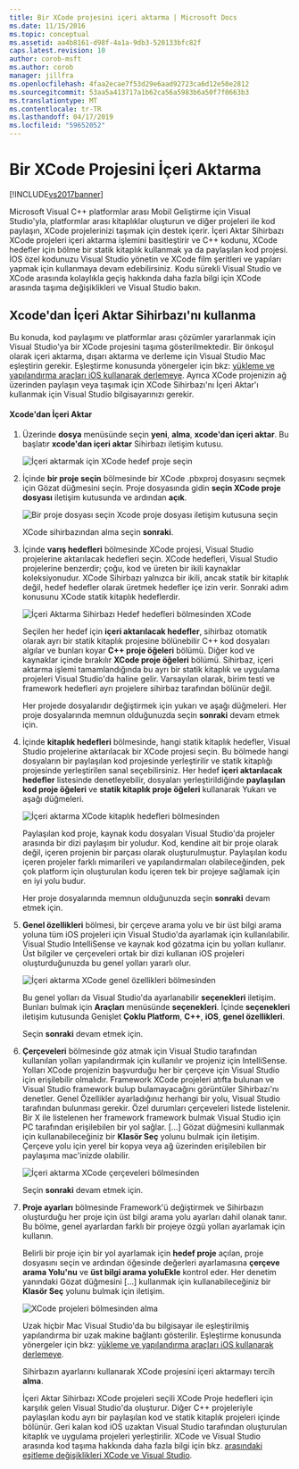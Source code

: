 ```yaml
---
title: Bir XCode projesini içeri aktarma | Microsoft Docs
ms.date: 11/15/2016
ms.topic: conceptual
ms.assetid: aa4b8161-d98f-4a1a-9db3-520133bfc82f
caps.latest.revision: 10
author: corob-msft
ms.author: corob
manager: jillfra
ms.openlocfilehash: 4faa2ecae7f53d29e6aad92723ca6d12e50e2812
ms.sourcegitcommit: 53aa5a413717a1b62ca56a5983b6a50f7f0663b3
ms.translationtype: MT
ms.contentlocale: tr-TR
ms.lasthandoff: 04/17/2019
ms.locfileid: "59652052"
---
```

# <a name="import-an-xcode-project"></a>Bir XCode Projesini İçeri Aktarma
[!INCLUDE[vs2017banner](../includes/vs2017banner.md)]

Microsoft Visual C++ platformlar arası Mobil Geliştirme için Visual Studio'yla, platformlar arası kitaplıklar oluşturun ve diğer projeleri ile kod paylaşın, XCode projelerinizi taşımak için destek içerir. İçeri Aktar Sihirbazı XCode projeleri içeri aktarma işlemini basitleştirir ve C++ kodunu, XCode hedefler için bölme bir statik kitaplık kullanmak ya da paylaşılan kod projesi. İOS özel kodunuzu Visual Studio yönetin ve XCode film şeritleri ve yapıları yapmak için kullanmaya devam edebilirsiniz. Kodu sürekli Visual Studio ve XCode arasında kolaylıkla geçiş hakkında daha fazla bilgi için XCode arasında taşıma değişiklikleri ve Visual Studio bakın.  
  
## <a name="using-the-import-from-xcode-wizard"></a>Xcode'dan İçeri Aktar Sihirbazı'nı kullanma  
 Bu konuda, kod paylaşımı ve platformlar arası çözümler yararlanmak için Visual Studio'ya bir XCode projesini taşıma gösterilmektedir. Bir önkoşul olarak içeri aktarma, dışarı aktarma ve derleme için Visual Studio Mac eşleştirin gerekir. Eşleştirme konusunda yönergeler için bkz: [yükleme ve yapılandırma araçları iOS kullanarak derlemeye](../cross-platform/install-and-configure-tools-to-build-using-ios.md). Ayrıca XCode projenizin ağ üzerinden paylaşın veya taşımak için XCode Sihirbazı'nı İçeri Aktar'ı kullanmak için Visual Studio bilgisayarınızı gerekir.  
  
#### <a name="import-from-xcode"></a>Xcode'dan İçeri Aktar  
  
1. Üzerinde **dosya** menüsünde seçin **yeni**, **alma**, **xcode'dan içeri aktar**. Bu başlatır **xcode'dan içeri aktar** Sihirbazı iletişim kutusu.  
  
    ![İçeri aktarmak için XCode hedef proje seçin](../cross-platform/media/cppmdd-u2-importxcode-choose.PNG "CPPMDD_U2_ImportXCode_Choose")  
  
2. İçinde **bir proje seçin** bölmesinde bir XCode .pbxproj dosyasını seçmek için Gözat düğmesini seçin. Proje dosyasında gidin **seçin XCode proje dosyası** iletişim kutusunda ve ardından **açık**.  
  
    ![Bir proje dosyası seçin Xcode proje dosyası iletişim kutusuna seçin](../cross-platform/media/cppmdd-u2-importxcode-browse.PNG "CPPMDD_U2_ImportXCode_Browse")  
  
    XCode sihirbazından alma seçin **sonraki**.  
  
3. İçinde **varış hedefleri** bölmesinde XCode projesi, Visual Studio projelerine aktarılacak hedefleri seçin. XCode hedefleri, Visual Studio projelerine benzerdir; çoğu, kod ve üreten bir ikili kaynaklar koleksiyonudur. XCode Sihirbazı yalnızca bir ikili, ancak statik bir kitaplık değil, hedef hedefler olarak üretmek hedefler içe izin verir. Sonraki adım konusunu XCode statik kitaplık hedeflerdir.  
  
    ![İçeri Aktarma Sihirbazı Hedef hedefleri bölmesinden XCode](../cross-platform/media/cppmdd-u2-importxcode-destination.jpg "CPPMDD_U2_ImportXCode_Destination")  
  
    Seçilen her hedef için **içeri aktarılacak hedefler**, sihirbaz otomatik olarak ayrı bir statik kitaplık projesine bölünebilir C++ kod dosyaları algılar ve bunları koyar **C++ proje öğeleri** bölümü. Diğer kod ve kaynaklar içinde bırakılır **XCode proje öğeleri** bölümü. Sihirbaz, içeri aktarma işlemi tamamlandığında bu ayrı bir statik kitaplık ve uygulama projeleri Visual Studio'da haline gelir. Varsayılan olarak, birim testi ve framework hedefleri ayrı projelere sihirbaz tarafından bölünür değil.  
  
    Her projede dosyalarıdır değiştirmek için yukarı ve aşağı düğmeleri. Her proje dosyalarında memnun olduğunuzda seçin **sonraki** devam etmek için.  
  
4. İçinde **kitaplık hedefleri** bölmesinde, hangi statik kitaplık hedefler, Visual Studio projelerine aktarılacak bir XCode projesi seçin. Bu bölmede hangi dosyaların bir paylaşılan kod projesinde yerleştirilir ve statik kitaplığı projesinde yerleştirilen sanal seçebilirsiniz. Her hedef **içeri aktarılacak hedefler** listesinde denetleyebilir, dosyaları yerleştirildiğinde **paylaşılan kod proje öğeleri** ve **statik kitaplık proje öğeleri** kullanarak Yukarı ve aşağı düğmeleri.  
  
    ![İçeri aktarma XCode kitaplık hedefleri bölmesinden](../cross-platform/media/cppmdd-u2-importxcode-library.jpg "CPPMDD_U2_ImportXCode_Library")  
  
    Paylaşılan kod proje, kaynak kodu dosyaları Visual Studio'da projeler arasında bir dizi paylaşım bir yoludur. Kod, kendine ait bir proje olarak değil, içeren projenin bir parçası olarak oluşturulmuştur. Paylaşılan kodu içeren projeler farklı mimarileri ve yapılandırmaları olabileceğinden, pek çok platform için oluşturulan kodu içeren tek bir projeye sağlamak için en iyi yolu budur.  
  
    Her proje dosyalarında memnun olduğunuzda seçin **sonraki** devam etmek için.  
  
5. **Genel özellikleri** bölmesi, bir çerçeve arama yolu ve bir üst bilgi arama yoluna tüm iOS projeleri için Visual Studio'da ayarlamak için kullanılabilir. Visual Studio IntelliSense ve kaynak kod gözatma için bu yolları kullanır. Üst bilgiler ve çerçeveleri ortak bir dizi kullanan iOS projeleri oluşturduğunuzda bu genel yolları yararlı olur.  
  
    ![İçeri aktarma XCode genel özellikleri bölmesinden](../cross-platform/media/cppmdd-u2-importxcode-global.jpg "CPPMDD_U2_ImportXCode_Global")  
  
    Bu genel yolları da Visual Studio'da ayarlanabilir **seçenekleri** iletişim. Bunları bulmak için **Araçları** menüsünde **seçenekleri**. İçinde **seçenekleri** iletişim kutusunda Genişlet **Çoklu Platform**, **C++**, **iOS**, **genel özellikleri**.  
  
    Seçin **sonraki** devam etmek için.  
  
6. **Çerçeveleri** bölmesinde göz atmak için Visual Studio tarafından kullanılan yolları yapılandırmak için kullanılır ve projeniz için IntelliSense. Yolları XCode projenizin başvurduğu her bir çerçeve için Visual Studio için erişilebilir olmalıdır. Framework XCode projeleri atıfta bulunan ve Visual Studio framework bulup bulamayacağını görüntüler Sihirbazı'nı denetler. Genel Özellikler ayarladığınız herhangi bir yolu, Visual Studio tarafından bulunması gerekir. Özel durumları çerçeveleri listede listelenir. Bir X ile listelenen her framework framework bulmak Visual Studio için PC tarafından erişilebilen bir yol sağlar. [...] Gözat düğmesini kullanmak için kullanabileceğiniz bir **Klasör Seç** yolunu bulmak için iletişim. Çerçeve yolu için yerel bir kopya veya ağ üzerinden erişilebilen bir paylaşıma mac'inizde olabilir.  
  
    ![İçeri aktarma XCode çerçeveleri bölmesinden](../cross-platform/media/cppmdd-u2-importxcode-frameworks.jpg "CPPMDD_U2_ImportXCode_Frameworks")  
  
    Seçin **sonraki** devam etmek için.  
  
7. **Proje ayarları** bölmesinde Framework'ü değiştirmek ve Sihirbazın oluşturduğu her proje için üst bilgi arama yolu ayarları dahil olanak tanır. Bu bölme, genel ayarlardan farklı bir projeye özgü yolları ayarlamak için kullanın.  
  
    Belirli bir proje için bir yol ayarlamak için **hedef proje** açılan, proje dosyasını seçin ve ardından öğesinde değerleri ayarlamasına **çerçeve arama Yolu'nu** ve **üst bilgi arama yoluEkle** kontrol eder. Her denetim yanındaki Gözat düğmesini […] kullanmak için kullanabileceğiniz bir **Klasör Seç** yolunu bulmak için iletişim.  
  
    ![XCode projeleri bölmesinden alma](../cross-platform/media/cppmdd-u2-importxcode-projects.jpg "CPPMDD_U2_ImportXCode_Projects")  
  
    Uzak hiçbir Mac Visual Studio'da bu bilgisayar ile eşleştirilmiş yapılandırma bir uzak makine bağlantı gösterilir. Eşleştirme konusunda yönergeler için bkz: [yükleme ve yapılandırma araçları iOS kullanarak derlemeye](../cross-platform/install-and-configure-tools-to-build-using-ios.md).  
  
    Sihirbazın ayarlarını kullanarak XCode projesini içeri aktarmayı tercih **alma**.  
  
   İçeri Aktar Sihirbazı XCode projeleri seçili XCode Proje hedefleri için karşılık gelen Visual Studio'da oluşturur. Diğer C++ projeleriyle paylaşılan kodu ayrı bir paylaşılan kod ve statik kitaplık projeleri içinde bölünür. Geri kalan kod iOS uzaktan Visual Studio tarafından oluşturulan kitaplık ve uygulama projeleri yerleştirilir. XCode ve Visual Studio arasında kod taşıma hakkında daha fazla bilgi için bkz. [arasındaki eşitleme değişiklikleri XCode ve Visual Studio](../cross-platform/sync-changes-between-xcode-and-visual-studio.md).
